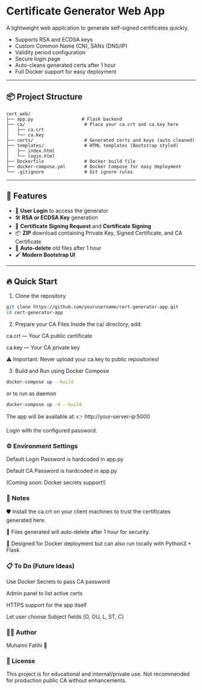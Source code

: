# Certificate Generator Web App

A lightweight web application to generate self-signed certificates quickly.

- Supports RSA and ECDSA keys
- Custom Common Name (CN), SANs (DNS/IP)
- Validity period configuration
- Secure login page
- Auto-cleans generated certs after 1 hour
- Full Docker support for easy deployment

---
## 📦 Project Structure
```
cert_web/
├── app.py                  # Flask backend
├── ca/                      # Place your ca.crt and ca.key here
│   ├── ca.crt
│   └── ca.key
├── certs/                   # Generated certs and keys (auto cleaned)
├── templates/               # HTML templates (Bootstrap styled)
│   ├── index.html
│   └── login.html
├── Dockerfile               # Docker build file
├── docker-compose.yml       # Docker Compose for easy deployment
└── .gitignore               # Git ignore rules
```

---

## 🚀 Features

- 🔐 **User Login** to access the generator
- 🛠 **RSA or ECDSA Key** generation
- 📜 **Certificate Signing Request** and **Certificate Signing**
- 📦 **ZIP** download containing Private Key, Signed Certificate, and CA Certificate
- 🧹 **Auto-delete** old files after 1 hour
- 🖌 **Modern Bootstrap UI**

---

## 🔥 Quick Start

1. Clone the repository
```bash
git clone https://github.com/yourusername/cert-generator-app.git
cd cert-generator-app
```
2. Prepare your CA Files
Inside the ca/ directory, add:

ca.crt — Your CA public certificate

ca.key — Your CA private key

⚠️ Important: Never upload your ca.key to public repositories!

3. Build and Run using Docker Compose
```bash
docker-compose up --build
```
or to run as daemon
```bash
docker-compose up -d --build
```
The app will be available at:
👉 http://your-server-ip:5000

Login with the configured password.

### ⚙️ Environment Settings
Default Login Password is hardcoded in app.py

Default CA Password is hardcoded in app.py

(Coming soon: Docker secrets support!)

### 📄 Notes
🛡 Install the ca.crt on your client machines to trust the certificates generated here.

📜 Files generated will auto-delete after 1 hour for security.

🐳 Designed for Docker deployment but can also run locally with Python3 + Flask.

### 📋 To Do (Future Ideas)
Use Docker Secrets to pass CA password

Admin panel to list active certs

HTTPS support for the app itself

Let user choose Subject fields (O, OU, L, ST, C)

### 🧑‍💻 Author
Muhaimi Fatihi 🚀

### 📜 License
This project is for educational and internal/private use.
Not recommended for production public CA without enhancements.
